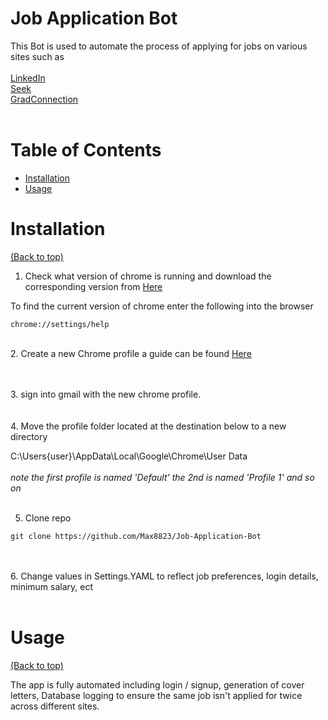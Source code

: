 


# Job Application Bot



This Bot is used to automate the process of applying for jobs on various sites such as
<br><br>
<a href="https://LinkedIn.com/" target="_blank">LinkedIn</a>
<br>
<a href="https://seek.com.au/" target="_blank">Seek</a>
<br>
<a href="https://au.gradconnection.com/" target="_blank">GradConnection</a>
<br> <br>




# Table of Contents
- [Installation](#installation)
- [Usage](#usage)


# Installation
[(Back to top)](#table-of-contents)

1. Check what version of chrome is running and download the corresponding version from 
<a href="https://googlechromelabs.github.io/chrome-for-testing/" target="_blank">Here</a>

To find the current version of chrome enter the following into the browser
```shell
chrome://settings/help
```
<br>
2. Create a new Chrome profile a guide can be found <a href="https://support.google.com/chrome/answer/2364824?hl=en&co=GENIE.Platform%3DDesktop" target="_blank">Here</a>

<br><br>
3. sign into gmail with the new chrome profile.
<br><br><br>
4. Move the profile folder located at the destination below to a new directory

C:\Users\{user}\AppData\Local\Google\Chrome\User Data
<br><br>
*note the first profile is named 'Default' the 2nd is named 'Profile 1' and so on*
<br><br>

5. Clone repo
```shell
git clone https://github.com/Max8823/Job-Application-Bot
```
<br><br>
6. Change values in Settings.YAML to reflect job preferences, login details, minimum salary, ect <br><br>


# Usage
[(Back to top)](#table-of-contents)

The app is fully automated including login / signup, generation of cover letters, Database logging to ensure the same job isn't applied for twice across different sites.

